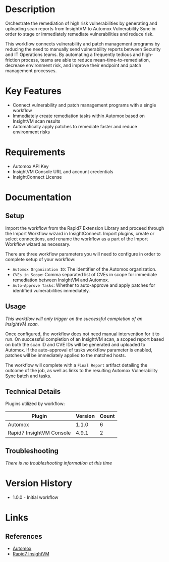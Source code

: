# Description
Orchestrate the remediation of high risk vulnerabilities by generating and uploading scan reports from InsightVM to
Automox Vulnerability Sync in order to stage or immediately remediate vulnerabilities and reduce risk. 

This workflow connects vulnerability and patch management programs by reducing the need to manually send vulnerability 
reports between Security and IT Operations teams. By automating a frequently tedious and high-friction process, teams 
are able to reduce mean-time-to-remediation, decrease environment risk, and improve their endpoint and patch management
processes.

# Key Features

* Connect vulnerability and patch management programs with a single workflow
* Immediately create remediation tasks within Automox based on InsightVM scan results
* Automatically apply patches to remediate faster and reduce environment risks

# Requirements

* Automox API Key
* InsightVM Console URL and account credentials
* InsightConnect License

# Documentation

## Setup

Import the workflow from the Rapid7 Extension Library and proceed through the Import Workflow wizard in InsightConnect. 
Import plugins, create or select connections, and rename the workflow as a part of the Import Workflow wizard as necessary.

There are three workflow parameters you will need to configure in order to complete setup of your workflow:
* `Automox Organization ID`: The identifier of the Automox organization.
* `CVEs in Scope`: Comma separated list of CVEs in scope for immediate remediation between InsightVM and Automox.
* `Auto-Approve Tasks`: Whether to auto-approve and apply patches for identified vulnerabilities immediately.

## Usage

*This workflow will only trigger on the successful completion of an InsightVM scan.*

Once configured, the workflow does not need manual intervention for it to run. On successful completion of an InsightVM
scan, a scoped report based on both the scan ID and CVE IDs will be generated and uploaded to Automox. If the 
auto-approval of tasks workflow parameter is enabled, patches will be immediately applied to the matched hosts.

The workflow will complete with a `Final Report` artifact detailing the outcome of the job, as well as links to the
resulting Automox Vulnerability Sync batch and tasks.

## Technical Details

Plugins utilized by workflow:

|Plugin|Version|Count|
|----|----|--------|
|Automox|1.1.0|6|
|Rapid7 InsightVM Console|4.9.1|2|

## Troubleshooting

_There is no troubleshooting information at this time_

# Version History

* 1.0.0 - Initial workflow

# Links

## References

* [Automox](https://www.automox.com/)
* [Rapid7 InsightVM](https://www.rapid7.com/products/insightvm)
